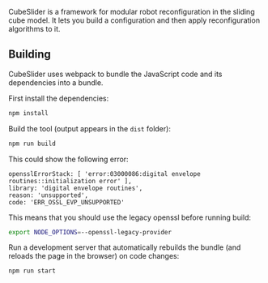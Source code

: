 CubeSlider is a framework for modular robot reconfiguration in the sliding cube model. It lets you build a configuration and then apply reconfiguration algorithms to it.

## Building

CubeSlider uses webpack to bundle the JavaScript code and its dependencies into a bundle.

First install the dependencies:

```sh
npm install
```

Build the tool (output appears in the `dist` folder):

```sh
npm run build
```

This could show the following error:
```
opensslErrorStack: [ 'error:03000086:digital envelope routines::initialization error' ],
library: 'digital envelope routines',
reason: 'unsupported',
code: 'ERR_OSSL_EVP_UNSUPPORTED'
```

This means that you should use the legacy openssl before running build:
```sh
export NODE_OPTIONS=--openssl-legacy-provider
```

Run a development server that automatically rebuilds the bundle (and reloads the page in the browser) on code changes:

```sh
npm run start
```
